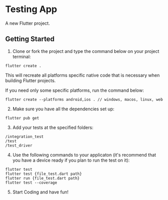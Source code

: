 # Testing App

A new Flutter project.

## Getting Started

1) Clone or fork the project and type the command below on your project terminal:

```
flutter create .
```

This will recreate all platforms specific native code that is necessary when building Flutter projects.

If you need only some specific platforms, run the command below:

```
flutter create --platforms android,ios . // windows, macos, linux, web 
```

2) Make sure you have all the dependencies set up:

```
flutter pub get
```

3) Add your tests at the specified folders:

```
/integration_test
/test
/test_driver
```

4) Use the following commands to your applicaton (it's recommend that you have a device ready if you plan to run the test on it):

```
flutter test
flutter test {file_test.dart path}
flutter run {file_test.dart path}
flutter test --coverage
```

5) Start Coding and have fun!
